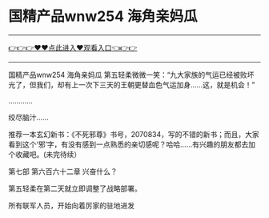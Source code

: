 # 国精产品wnw254 海角亲妈瓜

<hr/> <a href="https://github.com/kiuhd/dfrw/issues/1">👉👉👉♥♥点此进入♥观看入口👈👉👉</a><hr/>

国精产品wnw254 海角亲妈瓜
第五轻柔微微一笑：“九大家族的气运已经被败坏光了，但我们，却有上一次下三天的王朝更替血色气运加身……这，就是机会！”

…………

绞尽脑汁……

推荐一本玄幻新书：《不死邪尊》书号，2070834，写的不错的新书；而且，大家看到这个‘邪’字，有没有感到一点熟悉的亲切感呢？哈哈……有兴趣的朋友都去加个收藏吧。(未完待续）

第七部 第六百六十二章 兴奋什么？

第五轻柔在第二天就立即调整了战略部署。

所有联军人员，开始向着厉家的驻地进发
